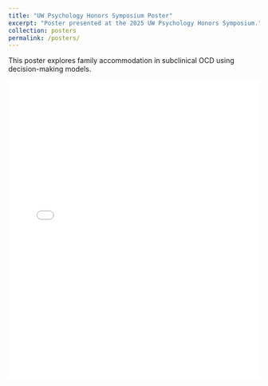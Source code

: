 ```yaml
---
title: "UW Psychology Honors Symposium Poster"
excerpt: "Poster presented at the 2025 UW Psychology Honors Symposium."
collection: posters
permalink: /posters/
---
```

This poster explores family accommodation in subclinical OCD using decision-making models.

<iframe src="/images/UW%20Honors.pdf" width="100%" height="600px" style="border:none;"></iframe>

